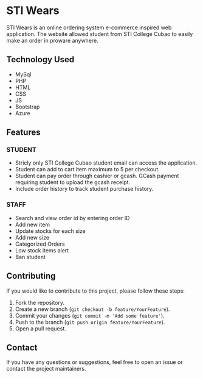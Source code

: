 # STI Wears

 STI Wears is an online ordering system e-commerce inspired web application. The website allowed student from STI College Cubao to easily make an order in proware anywhere.
##
## Technology Used
- MySql
- PHP
- HTML
- CSS
- JS
- Bootstrap
- Azure
##
## Features
### STUDENT
- Stricly only STI College Cubao student email can access the application.
- Student can add to cart item maximum to 5 per checkout.
- Student can pay order through cashier or gcash. GCash payment requiring student to upload the gcash receipt.
- Include order history to track student purchase history.
### STAFF
- Search and view order id by entering order ID
- Add new item
- Update stocks for each size
- Add new size
- Categorized Orders
- Low stock items alert
- Ban student
## Contributing

If you would like to contribute to this project, please follow these steps:

1. Fork the repository.
2. Create a new branch (`git checkout -b feature/YourFeature`).
3. Commit your changes (`git commit -m 'Add some feature'`).
4. Push to the branch (`git push origin feature/YourFeature`).
5. Open a pull request.

## Contact

If you have any questions or suggestions, feel free to open an issue or contact the project maintainers.
